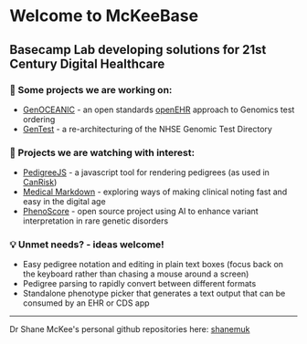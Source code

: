 # Welcome to McKeeBase
## Basecamp Lab developing solutions for 21st Century Digital Healthcare

### 👩‍ Some projects we are working on:
* [GenOCEANIC](https://github.com/mckeebase/genoceanic) - an open standards [openEHR](https://openehr.org/) approach to Genomics test ordering
* [GenTest](https://github.com/mckeebase/test-dir-architecture) - a re-architecturing of the NHSE Genomic Test Directory

### 👀 Projects we are watching with interest:
* [PedigreeJS](https://github.com/CCGE-BOADICEA/pedigreejs) - a javascript tool for rendering pedigrees (as used in [CanRisk](https://canrisk.org/))
* [Medical Markdown](https://github.com/open-health-hub/medical-markdown) - exploring ways of making clinical noting fast and easy in the digital age
* [PhenoScore](https://github.com/ldingemans/PhenoScore) - open source project using AI to enhance variant interpretation in rare genetic disorders

### 💡 Unmet needs? - ideas welcome!
* Easy pedigree notation and editing in plain text boxes (focus back on the keyboard rather than chasing a mouse around a screen)
* Pedigree parsing to rapidly convert between different formats
* Standalone phenotype picker that generates a text output that can be consumed by an EHR or CDS app

---------
Dr Shane McKee's personal github repositories here: [shanemuk](http://github.com/shanemuk)
